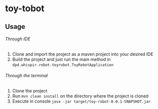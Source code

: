 # toy-tobot

## Usage

###### Through IDE
1. Clone and import the project as a maven project into your desired IDE
2. Build the project and just run the main method in `dpd.whispir.robot.toyrobot.ToyRobotApplication`

###### Through the terminal
1. Clone the project
2. Run `mvn clean install` on the directory where the project is cloned
3. Execute in console `java -jar target/toy-robot-0.0.1-SNAPSHOT.jar`
